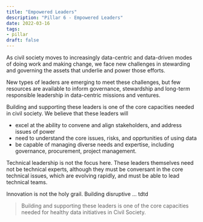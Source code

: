 ```yaml
---
title: "Empowered Leaders"
description: "Pillar 6 - Empowered Leaders" 
date: 2022-03-16
tags:
- pillar
draft: false
---
```


As civil society moves to increasingly data-centric and data-driven modes of doing work and making change, we face new challenges in stewarding and governing the assets that underlie and power those efforts.

New types of leaders are emerging to meet these challenges, but few resources are available to inform governance, stewardship and long-term responsible leadership in data-centric missions and ventures.

Building and supporting these leaders is one of the core capacities needed in civil society. We believe that these leaders will 
* excel at the ability to convene and align stakeholders, and address issues of power
* need to understand the core issues, risks, and opprtunities of using data
* be capable of managing diverse needs and expertise, including governance, procurement, project management.

Technical leadership is not the focus here. These leaders themselves need not be technical experts, although they must be conversant in the core technical issues, which are evolving rapidly, and must be able to lead technical teams. 

Innovation is not the holy grail. Building disruptive ... tdtd

> Building and supporting these leaders is one of the core capacities needed for healthy data initiatives in Civil Society.

